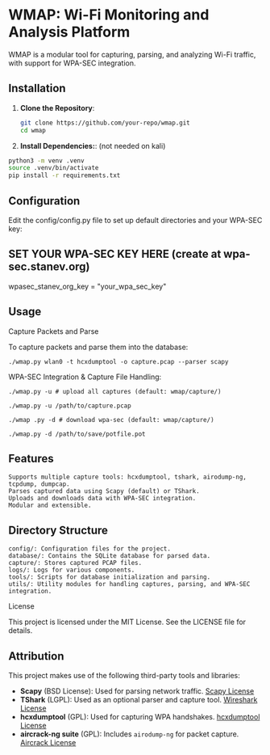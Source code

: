 # WMAP: Wi-Fi Monitoring and Analysis Platform

WMAP is a modular tool for capturing, parsing, and analyzing Wi-Fi traffic, with support for WPA-SEC integration.

## Installation

1. **Clone the Repository**:
   ```bash
   git clone https://github.com/your-repo/wmap.git
   cd wmap
   ```

2. **Install Dependencies:**: (not needed on kali)
```bash
python3 -m venv .venv
source .venv/bin/activate
pip install -r requirements.txt 
```

## Configuration

Edit the config/config.py file to set up default directories and your WPA-SEC key:

## SET YOUR WPA-SEC KEY HERE (create at wpa-sec.stanev.org)
wpasec_stanev_org_key = "your_wpa_sec_key"


## Usage
Capture Packets and Parse

To capture packets and parse them into the database:
```
./wmap.py wlan0 -t hcxdumptool -o capture.pcap --parser scapy
```

WPA-SEC Integration & Capture File Handling:
```
./wmap.py -u # upload all captures (default: wmap/capture/)

./wmap.py -u /path/to/capture.pcap 

./wmap .py -d # download wpa-sec (default: wmap/capture/)

./wmap.py -d /path/to/save/potfile.pot 
```

## Features

    Supports multiple capture tools: hcxdumptool, tshark, airodump-ng, tcpdump, dumpcap.
    Parses captured data using Scapy (default) or TShark.
    Uploads and downloads data with WPA-SEC integration.
    Modular and extensible.

## Directory Structure

    config/: Configuration files for the project.
    database/: Contains the SQLite database for parsed data.
    capture/: Stores captured PCAP files.
    logs/: Logs for various components.
    tools/: Scripts for database initialization and parsing.
    utils/: Utility modules for handling captures, parsing, and WPA-SEC integration.

License

This project is licensed under the MIT License. See the LICENSE file for details.

## Attribution

This project makes use of the following third-party tools and libraries:

- **Scapy** (BSD License): Used for parsing network traffic. [Scapy License](https://github.com/secdev/scapy/blob/master/LICENSE)
- **TShark** (LGPL): Used as an optional parser and capture tool. [Wireshark License](https://www.wireshark.org/docs/wsug_html_chunked/ChIntroLegal.html)
- **hcxdumptool** (GPL): Used for capturing WPA handshakes. [hcxdumptool License](https://github.com/ZerBea/hcxdumptool/blob/master/LICENSE)
- **aircrack-ng suite** (GPL): Includes `airodump-ng` for packet capture. [Aircrack License](https://github.com/aircrack-ng/aircrack-ng/blob/master/LICENSE)